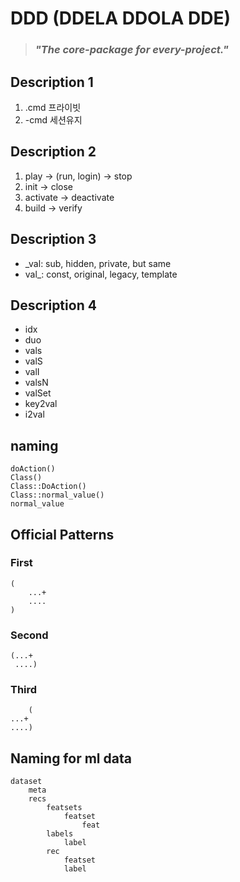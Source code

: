 # DDD (DDELA DDOLA DDE)
> ### *"The core-package for every-project."*

## Description 1
1. .cmd 프라이빗
1. -cmd 세션유지

## Description 2
1. play -> (run, login) -> stop
1. init -> close
1. activate -> deactivate
1. build -> verify

## Description 3
- _val: sub, hidden, private, but same
- val_: const, original, legacy, template

## Description 4
- idx
- duo
- vals
- valS
- valI
- valsN
- valSet
- key2val
- i2val

## naming
```
doAction()
Class()
Class::DoAction()
Class::normal_value()
normal_value
```

## Official Patterns
### First
```
(
    ...+
    ....
)
```
### Second
```
(...+
 ....)
```
### Third
```
    (
...+
....)
```

## Naming for ml data
```
dataset
    meta
    recs
        featsets
            featset
                feat
        labels
            label
        rec
            featset
            label
```
